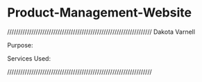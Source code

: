 # Product-Management-Website

//////////////////////////////////////////////////////////////////
Dakota Varnell

Purpose: 



Services Used:



//////////////////////////////////////////////////////////////////
